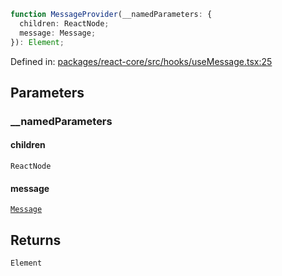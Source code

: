 ```ts
function MessageProvider(__namedParameters: {
  children: ReactNode;
  message: Message;
}): Element;
```

Defined in: [packages/react-core/src/hooks/useMessage.tsx:25](https://github.com/thesysdev/crayon/blob/808d53cdbf57dfd9386204060478ba44146d3921/js/packages/react-core/src/hooks/useMessage.tsx#L25)

## Parameters

### \_\_namedParameters

#### children

`ReactNode`

#### message

[`Message`](../type-aliases/Message.md)

## Returns

`Element`
